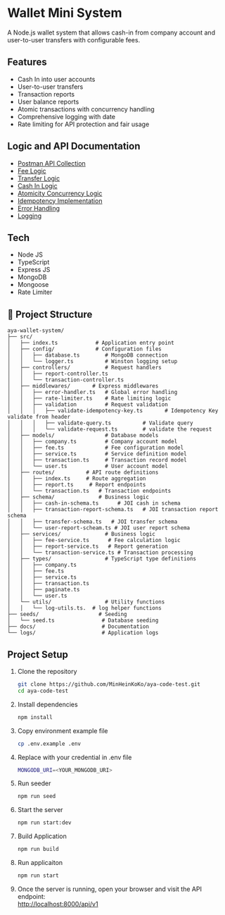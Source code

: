 # Wallet Mini System

A Node.js wallet system that allows cash-in from company account and user-to-user transfers with configurable fees.

## Features

- Cash In into user accounts
- User-to-user transfers
- Transaction reports
- User balance reports
- Atomic transactions with concurrency handling
- Comprehensive logging with date
- Rate limiting for API protection and fair usage

## Logic and API Documentation
- [Postman API Collection](./docs/mini-wallet-system.postman_collection.json)
- [Fee Logic](./docs/fee-logic.md)
- [Transfer Logic](./docs/transfer-logic.md)
- [Cash In Logic](./docs/cash-in-logic.md)
- [Atomicity Concurrency Logic](./docs/atomicity.md)
- [Idempotency Implementation](./docs/idempotency.md)
- [Error Handling](./docs/error-handler.md)
- [Logging](./docs/logging.md)
## Tech
- Node JS
- TypeScript
- Express JS
- MongoDB
- Mongoose
- Rate Limiter

## 📁 Project Structure

```
aya-wallet-system/
├── src/
│   ├── index.ts            # Application entry point
│   ├── config/             # Configuration files
│   │   ├── database.ts        # MongoDB connection
│   │   └── logger.ts          # Winston logging setup
│   ├── controllers/           # Request handlers
│   │   ├── report-controller.ts
│   │   └── transaction-controller.ts
│   ├── middlewares/       # Express middlewares
│   │   ├── error-handler.ts   # Global error handling
│   │   ├── rate-limiter.ts    # Rate limiting logic
│   │   ├── validation         # Request validation
│   │   │   ├── validate-idempotency-key.ts       # Idempotency Key validate from header
│   │   │   ├── validate-query.ts          # Validate query
│   │   │   └── validate-request.ts        # validate the request
│   ├── models/                # Database models
│   │   ├── company.ts         # Company account model
│   │   ├── fee.ts             # Fee configuration model
│   │   ├── service.ts         # Service definition model
│   │   ├── transaction.ts     # Transaction record model
│   │   └── user.ts            # User account model
│   ├── routes/          # API route definitions
│   │   ├── index.ts     # Route aggregation
│   │   ├── report.ts     # Report endpoints
│   │   └── transaction.ts   # Transaction endpoints
│   ├── schema/              # Business logic
│   │   ├── cash-in-schema.ts      # JOI cash in schema
│   │   ├── transaction-report-schema.ts   # JOI transaction report schema
│   │   ├── transfer-schema.ts   # JOI transfer schema
│   │   └── user-report-scheam.ts # JOI user report schema
│   ├── services/              # Business logic
│   │   ├── fee-service.ts      # Fee calculation logic
│   │   ├── report-service.ts   # Report generation
│   │   └── transaction-service.ts # Transaction processing
│   ├── types/                 # TypeScript type definitions
│   │   ├── company.ts
│   │   ├── fee.ts
│   │   ├── service.ts
│   │   ├── transaction.ts
│   │   ├── paginate.ts
│   │   └── user.ts
│   └── utils/                 # Utility functions
│   │   └── log-utils.ts.  # log helper functions
├── seeds/                   # Seeding
│   └── seed.ts               # Database seeding
├── docs/                     # Documentation
└── logs/                     # Application logs
```

## Project Setup

1. Clone the repository
   ```bash
   git clone https://github.com/MinHeinKoKo/aya-code-test.git
   cd aya-code-test
   ```
2. Install dependencies
   ```bash
   npm install
   ```
3. Copy environment example file
   ```bash
   cp .env.example .env
   ```
4. Replace with your credential in .env file
   ```bash
   MONGODB_URI=<YOUR_MONGODB_URI>
   ```
5. Run seeder
   ```bash
   npm run seed
   ```
6. Start the server
   ```bash
   npm run start:dev
   ```
7. Build Application
   ```bash
   npm run build
   ```
7. Run applicaiton
   ```bash
   npm run start
   ```
8. Once the server is running, open your browser and visit the API endpoint:  
   [http://localhost:8000/api/v1](http://localhost:8000/api/v1)
